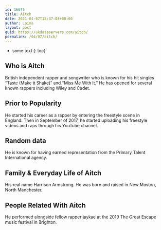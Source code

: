 ```yaml
---
id: 16675
title: Aitch
date: 2021-04-07T18:37:03+00:00
author: Laima
layout: post
guid: https://ukdataservers.com/aitch/
permalink: /04/07/aitch/
---
```


* some text
{: toc}


## Who is Aitch
                  
                  
                  
British independent rapper and songwriter who is known for his hit singles &#8220;Taste (Make it Shake)&#8221; and &#8220;Miss Me With It.&#8221; He has opened for several known rappers including Wiley and Cadet. 
                  
              
            
              
            
                
                
                
## Prior to Popularity
                  
                  
                  
He started his career as a rapper by entering the freestyle scene in England. Then in September of 2017, he started uploading his freestyle videos and raps through his YouTube channel. 
                  
              
            
              
            
                
                
                
## Random data
                  
                  
                  
He is known for having earned representation from the Primary Talent International agency. 
                  
              
            
              
            
                
                
                
## Family & Everyday Life of Aitch
                  
                  
                  
His real name Harrison Armstrong. He was born and raised in New Moston, North Manchester. 
                  
              
            
              
            
                
                
                
## People Related With Aitch
                  
                  
                  
He performed alongside fellow rapper jaykae at the 2019 The Great Escape music festival in Brighton. 
                  
              
            
              
            
                
              
            
              
              
            
            
              
            
          
          
          
